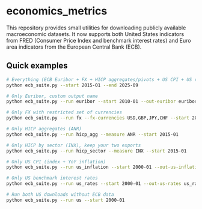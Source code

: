 # economics_metrics

This repository provides small utilities for downloading publicly available
macroeconomic datasets. It now supports both United States indicators from
FRED (Consumer Price Index and benchmark interest rates) and Euro area
indicators from the European Central Bank (ECB).

## Quick examples

```bash
# Everything (ECB Euribor + FX + HICP aggregates/pivots + US CPI + US rates)
python ecb_suite.py --start 2015-01 --end 2025-09

# Only Euribor, custom output name
python ecb_suite.py --run euribor --start 2010-01 --out-euribor euribor_2010_2025.csv

# Only FX with restricted set of currencies
python ecb_suite.py --run fx --fx-currencies USD,GBP,JPY,CHF --start 2020-01-01

# Only HICP aggregates (ANR)
python ecb_suite.py --run hicp_agg --measure ANR --start 2015-01

# Only HICP by sector (INX), keep your two exports
python ecb_suite.py --run hicp_sector --measure INX --start 2015-01

# Only US CPI (index + YoY inflation)
python ecb_suite.py --run us_inflation --start 2000-01 --out-us-inflation us_cpi.csv

# Only US benchmark interest rates
python ecb_suite.py --run us_rates --start 2000-01 --out-us-rates us_rates.csv

# Run both US downloads without ECB data
python ecb_suite.py --run us --start 2000-01
```

